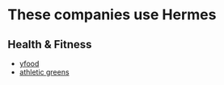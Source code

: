 # These companies use Hermes

## Health & Fitness

* [yfood](https://uk.yfood.eu/)
* [athletic greens](https://athleticgreens.com/)
